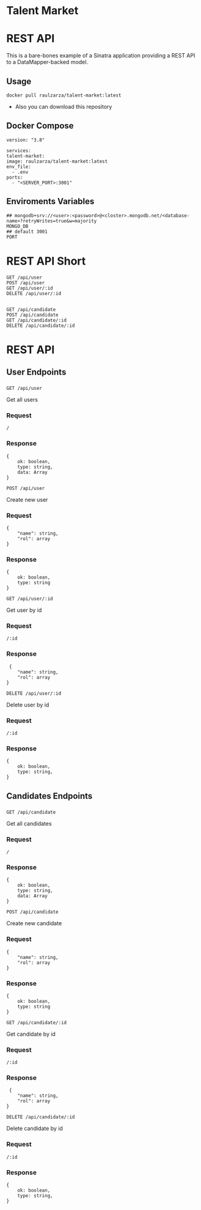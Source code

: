 # Talent Market

# REST API

This is a bare-bones example of a Sinatra application providing a REST
API to a DataMapper-backed model.

## Usage

    docker pull raulzarza/talent-market:latest

* Also you can download this repository 


## Docker Compose

    version: "3.8"

    services:
    talent-market:
    image: raulzarza/talent-market:latest
    env_file:
      - .env
    ports:
      - "<SERVER_PORT>:3001"

## Enviroments Variables

    ## mongodb+srv://<user>:<password>@<closter>.mongodb.net/<database-name>?retryWrites=true&w=majority
    MONGO_DB
    ## default 3001
    PORT

# REST API Short

    GET /api/user
    POST /api/user
    GET /api/user/:id
    DELETE /api/user/:id


    GET /api/candidate
    POST /api/candidate
    GET /api/candidate/:id
    DELETE /api/candidate/:id


# REST API

## User Endpoints

###

`GET /api/user`

Get all users

### Request

    /

### Response

    {
        ok: boolean,
        type: string,
        data: Array
    }

`POST /api/user`

Create new user

### Request

    {
        "name": string,
        "rol": array
    }

### Response

    {
        ok: boolean,
        type: string
    }

`GET /api/user/:id`

Get user by id

### Request

    /:id

### Response

     {
        "name": string,
        "rol": array
    }

`DELETE /api/user/:id`

Delete user by id

### Request

    /:id

### Response

    {
        ok: boolean,
        type: string,
    }

## Candidates Endpoints

###

`GET /api/candidate`

Get all candidates

### Request

    /

### Response

    {
        ok: boolean,
        type: string,
        data: Array
    }

`POST /api/candidate`

Create new candidate

### Request

    {
        "name": string,
        "rol": array
    }

### Response

    {
        ok: boolean,
        type: string
    }

`GET /api/candidate/:id`

Get candidate by id

### Request

    /:id

### Response

     {
        "name": string,
        "rol": array
    }

`DELETE /api/candidate/:id`

Delete candidate by id

### Request

    /:id

### Response

    {
        ok: boolean,
        type: string,
    }

